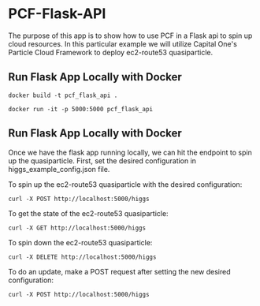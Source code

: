 # PCF-Flask-API
The purpose of this app is to show how to use PCF in a Flask api to spin up cloud resources. In this particular example we will utilize Capital One's Particle Cloud Framework to deploy ec2-route53 quasiparticle.


##

Run Flask App Locally with Docker
------------

`docker build -t pcf_flask_api .`

`docker run -it -p 5000:5000 pcf_flask_api `


Run Flask App Locally with Docker
------------
Once we have the flask app running locally, we can hit the endpoint to spin up the quasiparticle. 
First, set the desired configuration in higgs_example_config.json file.

To spin up the ec2-route53 quasiparticle with the desired configuration:

`curl -X POST http://localhost:5000/higgs`


To get the state of the ec2-route53 quasiparticle:

`curl -X GET http://localhost:5000/higgs`


To spin down the ec2-route53 quasiparticle:

`curl -X DELETE http://localhost:5000/higgs`


To do an update, make a POST request after setting the new desired configuration:

`curl -X POST http://localhost:5000/higgs`
